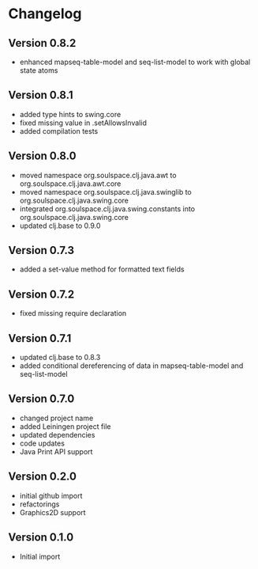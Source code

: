 Changelog
=========

Version 0.8.2
-------------
* enhanced mapseq-table-model and seq-list-model to work with global state atoms

Version 0.8.1
-------------
* added type hints to swing.core
* fixed missing value in .setAllowsInvalid
* added compilation tests

Version 0.8.0
-------------
* moved namespace org.soulspace.clj.java.awt to org.soulspace.clj.java.awt.core
* moved namespace org.soulspace.clj.java.swinglib to org.soulspace.clj.java.swing.core
* integrated org.soulspace.clj.java.swing.constants into org.soulspace.clj.java.swing.core
* updated clj.base to 0.9.0

Version 0.7.3
-------------
* added a set-value method for formatted text fields

Version 0.7.2
-------------
* fixed missing require declaration

Version 0.7.1
-------------
* updated clj.base to 0.8.3
* added conditional dereferencing of data in mapseq-table-model and seq-list-model

Version 0.7.0
-------------
* changed project name
* added Leiningen project file
* updated dependencies
* code updates
* Java Print API support

Version 0.2.0
-------------
* initial github import
* refactorings
* Graphics2D support

Version 0.1.0
-------------
* Initial import

